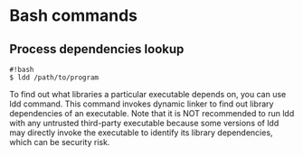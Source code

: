 # Bash commands #
## Process dependencies lookup ##

```
#!bash
$ ldd /path/to/program

```

To find out what libraries a particular executable depends on, you can use ldd command. This command invokes dynamic linker to find out library dependencies of an executable.
Note that it is NOT recommended to run ldd with any untrusted third-party executable because some versions of ldd may directly invoke the executable to identify its library dependencies, which can be security risk.
